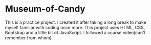 # Museum-of-Candy
This is a practice project. I created it after taking a long break to make myself familiar with coding once more. This project uses HTML, CSS, Bootstrap and a little bit of JavaScript. I followed a course video(can't remember from whom).
